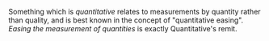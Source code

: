 Something which is _quantitative_ relates to measurements by quantity rather than quality, and is
best known in the concept of "quantitative easing". _Easing the measurement of quantities_ is
exactly Quantitative's remit.
